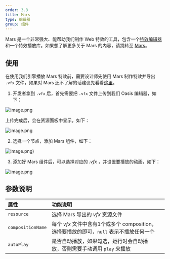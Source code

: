 ```yaml
---
order: 3.3
title: Mars
type: 编辑器
group: 组件
---
```


Mars 是一个非常强大、能帮助我们制作 Web 特效的工具，包含一个[特效编辑器](https://render.alipay.com/p/s/mars-editor/)和一个特效播放库。如果想了解更多关于 Mars 的内容，请跳转至 [Mars](https://yuque.antfin-inc.com/oasisgroup/mars)。

## 使用

在使用我们引擎播放 Mars 特效前，需要设计师先使用 Mars 制作特效并导出 `.vfx` 文件，如果对 Mars 还不了解的话建议先看看[这里](https://render.alipay.com/p/s/mars-editor/#)。

1. 开发者拿到 `.vfx` 后，首先需要把 `.vfx` 文件上传到我们 Oasis 编辑器，如下：

![image.png](https://gw.alipayobjects.com/zos/OasisHub/1f3b268d-cede-4dd7-b0a4-0c17323fc6d2/Jul-19-2021%25252017-26-45.gif)

上传完成后，会在资源面板中显示，如下：

![image.png](https://gw.alipayobjects.com/zos/OasisHub/7463abd0-57ee-445c-9995-01a703effb6f/image-20210719173053796.png)

2. 选择一个节点，添加 Mars 组件，如下：

![image.png](https://gw.alipayobjects.com/zos/OasisHub/591ea148-7d08-4882-aae9-5521316d5057/mars-comp.gif))

3. 添加好 Mars 组件后，可以选择对应的 _.vfx_ ，并设置要播放的动画，如下：

![image.png](https://gw.alipayobjects.com/zos/OasisHub/2789b212-e92a-4b12-a84c-4f2b80e51e4b/mars-play.gif)

## 参数说明

| 属性 | 功能说明 |  |
| :--- | :--- | --- |
| `resource` | 选择 Mars 导出的 _vfx_ 资源文件 |  |
| `compositionName` | 每个 _vfx_ 文件中含有1个或多个 composition，选择要播放的即可，`null` 表示不播放任何一个 |  |
| `autoPlay` | 是否自动播放，如果勾选，运行时会自动播放，否则需要手动调用 `play` 来播放 |  |